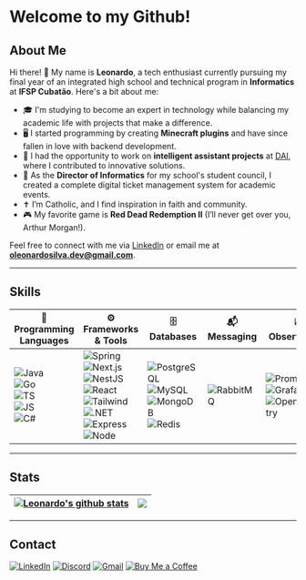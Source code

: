 # Welcome to my Github!

## About Me

Hi there! 👋 My name is **Leonardo**, a tech enthusiast currently pursuing my final year of an integrated high school and technical program in **Informatics** at **IFSP Cubatão**. Here's a bit about me:

- 🎓 I'm studying to become an expert in technology while balancing my academic life with projects that make a difference.
- 🖥️ I started programming by creating **Minecraft plugins** and have since fallen in love with backend development.
- 💼 I had the opportunity to work on **intelligent assistant projects** at [DAI](https://www.dai.tec.br/), where I contributed to innovative solutions.
- 🎉 As the **Director of Informatics** for my school's student council, I created a complete digital ticket management system for academic events.
- ✝️ I’m Catholic, and I find inspiration in faith and community.
- 🎮 My favorite game is **Red Dead Redemption II** (I’ll never get over you, Arthur Morgan!).

Feel free to connect with me via [LinkedIn](https://www.linkedin.com/in/oleonardosilva/) or email me at **oleonardosilva.dev@gmail.com**.

---

## Skills

| 🧠 Programming Languages          | ⚙️ Frameworks & Tools         | 🗄️ Databases     | 📬 Messaging | 📈 Observability     | 🐳 Containerization |
|------------------------|-------------------------------|------------------------|----------------|-------------------------|-------------------|
| ![Java](https://img.shields.io/badge/java-ED8B00?style=flat&logo=openjdk&logoColor=white) <br> ![Go](https://img.shields.io/badge/go-00ADD8?style=flat&logo=go&logoColor=white) <br> ![TS](https://img.shields.io/badge/typescript-007ACC?style=flat&logo=typescript&logoColor=white) <br> ![JS](https://img.shields.io/badge/javascript-F7DF1E?style=flat&logo=javascript&logoColor=black) <br> ![C#](https://img.shields.io/badge/csharp-239120?style=flat&logo=csharp&logoColor=white) | ![Spring](https://img.shields.io/badge/spring-6DB33F?style=flat&logo=spring&logoColor=white) <br> ![Next.js](https://img.shields.io/badge/next.js-000000?style=flat&logo=next.js&logoColor=white) <br> ![NestJS](https://img.shields.io/badge/nestjs-E0234E?style=flat&logo=nestjs&logoColor=white) <br> ![React](https://img.shields.io/badge/react-61DAFB?style=flat&logo=react&logoColor=black) <br> ![Tailwind](https://img.shields.io/badge/tailwindcss-38B2AC?style=flat&logo=tailwind-css&logoColor=white) <br> ![.NET](https://img.shields.io/badge/.net-512BD4?style=flat&logo=dotnet&logoColor=white) <br> ![Express](https://img.shields.io/badge/express-404d59?style=flat&logo=express&logoColor=white) <br> ![Node](https://img.shields.io/badge/node.js-6DA55F?style=flat&logo=node.js&logoColor=white) | ![PostgreSQL](https://img.shields.io/badge/postgresql-336791?style=flat&logo=postgresql&logoColor=white) <br> ![MySQL](https://img.shields.io/badge/mysql-4479A1?style=flat&logo=mysql&logoColor=white) <br> ![MongoDB](https://img.shields.io/badge/mongodb-47A248?style=flat&logo=mongodb&logoColor=white) <br> ![Redis](https://img.shields.io/badge/redis-DC382D?style=flat&logo=redis&logoColor=white) | ![RabbitMQ](https://img.shields.io/badge/rabbitmq-FF6600?style=flat&logo=rabbitmq&logoColor=white) | ![Prometheus](https://img.shields.io/badge/prometheus-E6522C?style=flat&logo=prometheus&logoColor=white) <br> ![Grafana](https://img.shields.io/badge/grafana-F46800?style=flat&logo=grafana&logoColor=white) <br> ![OpenTelemetry](https://img.shields.io/badge/opentelemetry-000000?style=flat&logo=opentelemetry&logoColor=white) | ![Docker](https://img.shields.io/badge/docker-2496ED?style=flat&logo=docker&logoColor=white) |


---

## Stats
| <a href="https://github.com/oleonardosilva"><img align="center" src="https://github-profile-summary-cards.vercel.app/api/cards/profile-details?username=oleonardosilva&theme=tokyonight" alt="Leonardo's github stats" /></a> | <a href="https://github.com/oleonardosilva"><img align="center" src="https://github-readme-stats.vercel.app/api/top-langs/?username=oleonardosilva&layout=compact&theme=tokyonight&hide_border=true" /></a> |
| ------------- | ------------- |

---

## Contact
[![LinkedIn](https://img.shields.io/badge/LinkedIn-0077B5?style=for-the-badge&logo=linkedin&logoColor=white)](https://www.linkedin.com/in/oleonardosilva/)
[![Discord](https://img.shields.io/badge/Discord-7289DA?style=for-the-badge&logo=discord&logoColor=white)](https://discord.com/channels/@leonardodasilva/)
[![Gmail](https://img.shields.io/badge/Gmail-333333?style=for-the-badge&logo=gmail&logoColor=red)](mailto:oleonardosilva.dev@gmail.com)
[![Buy Me a Coffee](https://img.shields.io/badge/Buy%20me%20a%20coffee-donate-yellow?logo=buymeacoffee&style=for-the-badge)](https://buymeacoffee.com/oleonardosilva)

